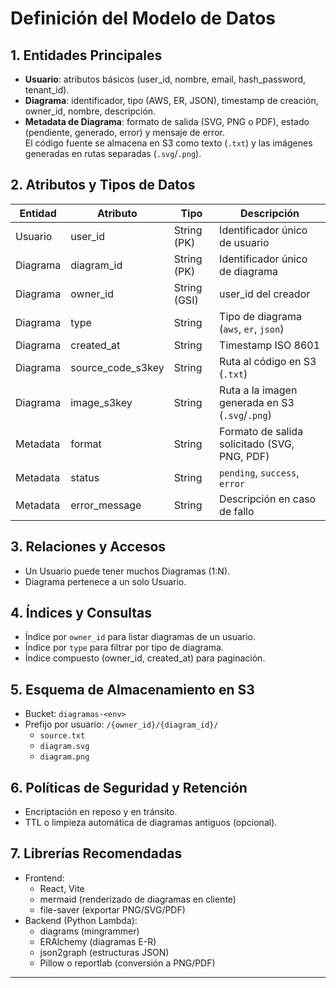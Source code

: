 # Definición del Modelo de Datos

## 1. Entidades Principales
- **Usuario**: atributos básicos (user_id, nombre, email, hash_password, tenant_id).
- **Diagrama**: identificador, tipo (AWS, ER, JSON), timestamp de creación, owner_id, nombre, descripción.
- **Metadata de Diagrama**: formato de salida (SVG, PNG o PDF), estado (pendiente, generado, error) y mensaje de error.  
  El código fuente se almacena en S3 como texto (`.txt`) y las imágenes generadas en rutas separadas (`.svg`/`.png`).

## 2. Atributos y Tipos de Datos
| Entidad  | Atributo           | Tipo         | Descripción                                 |
|----------|--------------------|--------------|---------------------------------------------|
| Usuario  | user_id            | String (PK)  | Identificador único de usuario              |
| Diagrama | diagram_id         | String (PK)  | Identificador único de diagrama             |
| Diagrama | owner_id           | String (GSI) | user_id del creador                         |
| Diagrama | type               | String       | Tipo de diagrama (`aws`, `er`, `json`)     |
| Diagrama | created_at         | String       | Timestamp ISO 8601                          |
| Diagrama | source_code_s3key  | String       | Ruta al código en S3 (`.txt`)               |
| Diagrama | image_s3key        | String       | Ruta a la imagen generada en S3 (`.svg`/`.png`)
| Metadata | format             | String       | Formato de salida solicitado (SVG, PNG, PDF)|
| Metadata | status             | String       | `pending`, `success`, `error`               |
| Metadata | error_message      | String       | Descripción en caso de fallo                |

## 3. Relaciones y Accesos
- Un Usuario puede tener muchos Diagramas (1:N).
- Diagrama pertenece a un solo Usuario.

## 4. Índices y Consultas
- Índice por `owner_id` para listar diagramas de un usuario.
- Índice por `type` para filtrar por tipo de diagrama.
- Índice compuesto (owner_id, created_at) para paginación.

## 5. Esquema de Almacenamiento en S3
- Bucket: `diagramas-<env>`
- Prefijo por usuario: `/{owner_id}/{diagram_id}/`  
  - `source.txt`  
  - `diagram.svg`  
  - `diagram.png`

## 6. Políticas de Seguridad y Retención
- Encriptación en reposo y en tránsito.
- TTL o limpieza automática de diagramas antiguos (opcional).

## 7. Librerías Recomendadas
- Frontend:
  - React, Vite
  - mermaid (renderizado de diagramas en cliente)
  - file-saver (exportar PNG/SVG/PDF)
- Backend (Python Lambda):
  - diagrams (mingrammer)  
  - ERAlchemy (diagramas E-R)
  - json2graph (estructuras JSON)
  - Pillow o reportlab (conversión a PNG/PDF)

---
